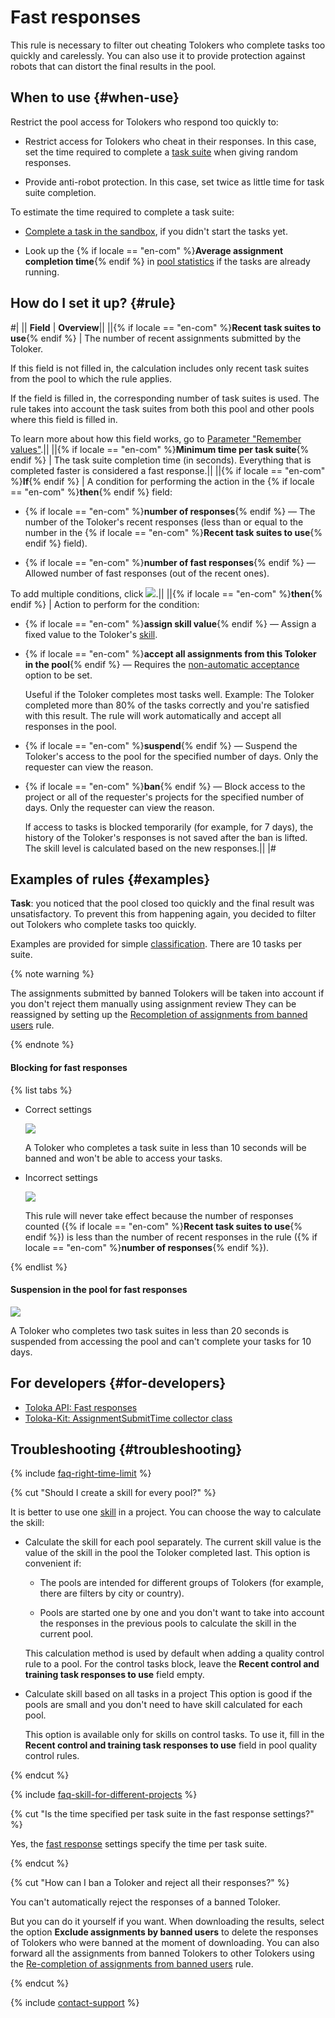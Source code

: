 # Fast responses

This rule is necessary to filter out cheating Tolokers who complete tasks too quickly and carelessly. You can also use it to provide protection against robots that can distort the final results in the pool.

## When to use {#when-use}

Restrict the pool access for Tolokers who respond too quickly to:

- Restrict access for Tolokers who cheat in their responses. In this case, set the time required to complete a [task suite](../../glossary.md#task-suite) when giving random responses.

- Provide anti-robot protection. In this case, set twice as little time for task suite completion.

To estimate the time required to complete a task suite:

- [Complete a task in the sandbox](sandbox.md#self), if you didn't start the tasks yet.

- Look up the {% if locale == "en-com" %}**Average assignment completion time**{% endif %} in [pool statistics](pool_statistic-pool.md#avgtime) if the tasks are already running.

## How do I set it up? {#rule}

#|
|| **Field** | **Overview**||
||{% if locale == "en-com" %}**Recent task suites to use**{% endif %} | The number of recent assignments submitted by the Toloker.

If this field is not filled in, the calculation includes only recent task suites from the pool to which the rule applies.

If the field is filled in, the corresponding number of task suites is used. The rule takes into account the task suites from both this pool and other pools where this field is filled in.

To learn more about how this field works, go to [Parameter "Remember values"](remember-values.md).||
||{% if locale == "en-com" %}**Minimum time per task suite**{% endif %} | The task suite completion time (in seconds). Everything that is completed faster is considered a fast response.||
||{% if locale == "en-com" %}**If**{% endif %} | A condition for performing the action in the {% if locale == "en-com" %}**then**{% endif %} field:

- {% if locale == "en-com" %}**number of responses**{% endif %} — The number of the Toloker's recent responses (less than or equal to the number in the {% if locale == "en-com" %}**Recent task suites to use**{% endif %} field).

- {% if locale == "en-com" %}**number of fast responses**{% endif %} — Allowed number of fast responses (out of the recent ones).

To add multiple conditions, click ![](../_images/add.svg).||
||{% if locale == "en-com" %}**then**{% endif %} | Action to perform for the condition:

- {% if locale == "en-com" %}**assign skill value**{% endif %} — Assign a fixed value to the Toloker's [skill](nav.md).

- {% if locale == "en-com" %}**accept all assignments from this Toloker in the pool**{% endif %} — Requires the [non-automatic acceptance](offline-accept.md) option to be set.

    Useful if the Toloker completes most tasks well. Example: The Toloker completed more than 80% of the tasks correctly and you're satisfied with this result. The rule will work automatically and accept all responses in the pool.

- {% if locale == "en-com" %}**suspend**{% endif %} — Suspend the Toloker's access to the pool for the specified number of days. Only the requester can view the reason.

- {% if locale == "en-com" %}**ban**{% endif %} — Block access to the project or all of the requester's projects for the specified number of days. Only the requester can view the reason.

    If access to tasks is blocked temporarily (for example, for 7 days), the history of the Toloker's responses is not saved after the ban is lifted. The skill level is calculated based on the new responses.||
|#

## Examples of rules {#examples}

**Task**: you noticed that the pool closed too quickly and the final result was unsatisfactory. To prevent this from happening again, you decided to filter out Tolokers who complete tasks too quickly.

Examples are provided for simple [classification](../tutorials/image-classification.md). There are 10 tasks per suite.

{% note warning %}

The assignments submitted by banned Tolokers will be taken into account if you don't reject them manually using assignment review They can be reassigned by setting up the [Recompletion of assignments from banned users](restore-task-overlap.md) rule.

{% endnote %}

#### Blocking for fast responses

{% list tabs %}

- Correct settings

  ![](../_images/control-rules/quick-answers/qcr-quick_answers_example1.png)

  A Toloker who completes a task suite in less than 10 seconds will be banned and won't be able to access your tasks.

- Incorrect settings

  ![](../_images/control-rules/quick-answers/qcr-quick_answers_example1_1.png)

  This rule will never take effect because the number of responses counted ({% if locale == "en-com" %}**Recent task suites to use**{% endif %}) is less than the number of recent responses in the rule ({% if locale == "en-com" %}**number of responses**{% endif %}).

{% endlist %}

#### Suspension in the pool for fast responses

![](../_images/control-rules/quick-answers/qcr-quick_answers_example2.png)

A Toloker who completes two task suites in less than 20 seconds is suspended from accessing the pool and can't complete your tasks for 10 days.

## For developers {#for-developers}

- [Toloka API: Fast responses](../../api/concepts/fast.md)
- [Toloka-Kit: AssignmentSubmitTime collector class](../../toloka-kit/reference/toloka.client.collectors.AssignmentSubmitTime.md)

## Troubleshooting {#troubleshooting}

{% include [faq-right-time-limit](../_includes/faq/adding-tasks-to-the-pool/right-time-limit.md) %}

{% cut "Should I create a skill for every pool?" %}

It is better to use one [skill](../../glossary.md#skill) in a project. You can choose the way to calculate the skill:

- Calculate the skill for each pool separately. The current skill value is the value of the skill in the pool the Toloker completed last. This option is convenient if:

    - The pools are intended for different groups of Tolokers (for example, there are filters by city or country).

    - Pools are started one by one and you don't want to take into account the responses in the previous pools to calculate the skill in the current pool.

    This calculation method is used by default when adding a quality control rule to a pool. For the control tasks block, leave the **Recent control and training task responses to use** field empty.

- Calculate skill based on all tasks in a project This option is good if the pools are small and you don't need to have skill calculated for each pool.

    This option is available only for skills on control tasks. To use it, fill in the **Recent control and training task responses to use** field in pool quality control rules.

{% endcut %}

{% include [faq-skill-for-different-projects](../_includes/faq/pool-setup/skill-for-different-projects.md) %}

{% cut "Is the time specified per task suite in the fast response settings?" %}

Yes, the [fast response](quick-answers.md) settings specify the time per task suite.

{% endcut %}

{% cut "How can I ban a Toloker and reject all their responses?" %}

You can't automatically reject the responses of a banned Toloker.

But you can do it yourself if you want. When downloading the results, select the option **Exclude assignments by banned users** to delete the responses of Tolokers who were banned at the moment of downloading. You can also forward all the assignments from banned Tolokers to other Tolokers using the [Re-completion of assignments from banned users](restore-task-overlap.md) rule.

{% endcut %}

{% include [contact-support](../_includes/contact-support.md) %}
